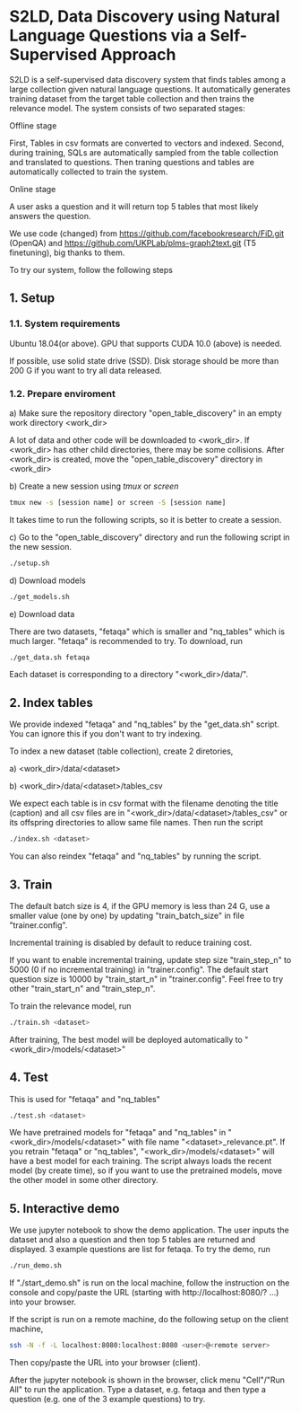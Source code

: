 # S2LD, Data Discovery using Natural Language Questions via a Self-Supervised Approach
S2LD is a self-supervised data discovery system that finds tables among a large collection given natural language questions. It automatically generates training dataset from the target table collection and then trains the relevance model.
The system consists of two separated stages:

Offline stage 

   First, Tables in csv formats are converted to vectors and indexed. Second, during training, SQLs are automatically sampled from the table collection and translated to questions. Then traning questions and tables are automatically collected to train the system.     

Online stage

   A user asks a question and it will return top 5 tables that most likely answers the question.

We use code (changed) from https://github.com/facebookresearch/FiD.git (OpenQA) and https://github.com/UKPLab/plms-graph2text.git (T5 finetuning), big thanks to them.

To try our system, follow the following steps 

## 1. Setup
### 1.1. System requirements

Ubuntu 18.04(or above). GPU that supports CUDA 10.0 (above) is needed.

If possible, use solid state drive (SSD). Disk storage should be more than 200 G if you want to try all data released. 

### 1.2. Prepare enviroment

a) Make sure the repository directory "open_table_discovery" in an empty work directory <work_dir>
 
   A lot of data and other code will be downloaded to <work_dir>. If <work_dir> has other child directories, there may be some collisions. After <work_dir> is created, move the "open_table_discovery" directory in <work_dir> 
   
b) Create a new session using *tmux* or *screen*
   ```   bash
   tmux new -s [session name] or screen -S [session name] 
   ```
   It takes time to run the following scripts, so it is better to create a session.

c) Go to the "open_table_discovery" directory and run the following script in the new session.
   ```   bash
   ./setup.sh
   ```
d) Download models
   ```   bash
   ./get_models.sh
   ```
e) Download data

   There are two datasets, "fetaqa" which is smaller and "nq_tables" which is much larger. 
   "fetaqa" is recommended to try.
   To download, run
   ```   bash
   ./get_data.sh fetaqa
   ```
   Each dataset is corresponding to a directory "<work_dir>/data/<dataset>". 

## 2. Index tables
   We provide indexed "fetaqa" and "nq_tables" by the "get_data.sh" script. 
   You can ignore this if you don't want to try indexing.
   
   To index a new dataset (table collection), create 2 diretories,
    
   a) <work_dir>/data/\<dataset\>
   
   b) <work_dir>/data/\<dataset\>/tables_csv 
   
   We expect each table is in csv format with the filename denoting the title (caption) 
   and all csv files are in "<work_dir>/data/\<dataset\>/tables_csv" or 
   its offspring directories to allow same file names.
   Then run the script
   ```   bash
   ./index.sh <dataset>
   ```
   You can also reindex "fetaqa" and "nq_tables" by running the script.

## 3. Train
   The default batch size is 4, if the GPU memory is less than 24 G, use a smaller value (one by one) by updating "train_batch_size" in file "trainer.config". 
   
   Incremental training is disabled by default to reduce training cost.
   
   If you want to enable incremental training, update step size "train_step_n" to 5000 (0 if no incremental training) in "trainer.config". The default start question size is 10000 by "train_start_n" in "trainer.config". Feel free to try other "train_start_n" and "train_step_n".
    
   To train the relevance model, run
   ```   bash
   ./train.sh <dataset>
   ```
   After training, The best model will be deployed automatically to 
   "<work_dir>/models/\<dataset\>" 

## 4. Test
   This is used for "fetaqa" and "nq_tables"
   ```   bash
   ./test.sh <dataset>
   ```
   We have pretrained models for "fetaqa" and "nq_tables" in 
   "<work_dir>/models/\<dataset\>" with file name "\<dataset\>_relevance.pt". 
   If you retrain "fetaqa" or "nq_tables", "<work_dir>/models/\<dataset\>" will have a best model for each training. The script always loads the recent model (by create time), so if you want to use the pretrained models, move the other model in some other directory.
    
## 5. Interactive demo 
   We use jupyter notebook to show the demo application.
   The user inputs the dataset and also a question and then top 5 tables are returned and displayed. 
   3 example questions are list for fetaqa. To try the demo, run    
   ```   bash
   ./run_demo.sh
   ```
   If "./start_demo.sh" is run on the local machine, 
   follow the instruction on the console and 
   copy/paste the URL (starting with  http://localhost:8080/? ...) into your browser.
   
   If the script is run on a remote machine, do the following setup on the client machine,
   ```   bash
   ssh -N -f -L localhost:8080:localhost:8080 <user>@<remote server>
   ```
   Then copy/paste the URL into your browser (client).
    
   After the jupyter notebook is shown in the browser, click menu "Cell"/"Run All" to run the application.
   Type a dataset, e.g. fetaqa and then type a question (e.g. one of the 3 example questions) to try.
    
